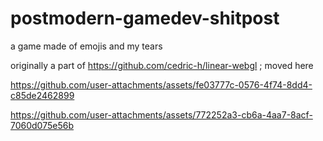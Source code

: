 # postmodern-gamedev-shitpost
a game made of emojis and my tears

originally a part of https://github.com/cedric-h/linear-webgl ; moved here


https://github.com/user-attachments/assets/fe03777c-0576-4f74-8dd4-c85de2462899



https://github.com/user-attachments/assets/772252a3-cb6a-4aa7-8acf-7060d075e56b

